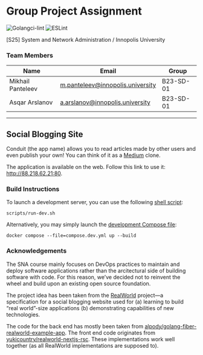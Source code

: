 # Group Project Assignment

![Golangci-lint](https://github.com/Polinanime/sna25/actions/workflows/backend-lint.yml/badge.svg)
![ESLint](https://github.com/Polinanime/sna25/actions/workflows/eslint.yml/badge.svg)

[S25] System and Network Administration / Innopolis University

### Team Members

| Name              | Email                            | Group     |
| ----------------- | -------------------------------- | --------- |
| Mikhail Panteleev | m.panteleev@innopolis.university | B23-SD-01 |
| Asqar Arslanov    | a.arslanov@innopolis.university  | B23-SD-01 |

---

## Social Blogging Site

Conduit (the app name) allows you to read articles made by other users and even
publish your own! You can think of it as a [Medium](https://medium.com) clone.

The application is available on the web. Follow this link to use it:
http://88.218.62.21:80.

### Build Instructions

To launch a development server, you can use the following
[shell script](/scripts/run-dev.sh):

```shell
scripts/run-dev.sh
```

Alternatively, you may simply launch the
[development Compose file](/compose.dev.yml):

```shell
docker compose --file=compose.dev.yml up --build
```

### Acknowledgements

The SNA course mainly focuses on DevOps practices to maintain and deploy
software applications rather than the arcitectural side of building software
with code. For this reason, we&CloseCurlyQuote;ve decided not to reinvent the
wheel and build upon an existing open source foundation.

The project idea has been taken from the
[RealWorld](https://realworld-docs.netlify.app/) project&mdash;a specification
for a social blogging website used for (a) learning to build
&OpenCurlyDoubleQuote;real world&CloseCurlyDoubleQuote;-size applications (b)
demonstrating capabilities of new technologies.

The code for the back end has mostly been taken from
[alpody/golang-fiber-realworld-example-app](https://github.com/alpody/golang-fiber-realworld-example-app).
The front end code originates from
[yukicountry/realworld-nextjs-rsc](https://github.com/yukicountry/realworld-nextjs-rsc).
These implementations work well together (as all RealWorld implementations are
supposed to).
